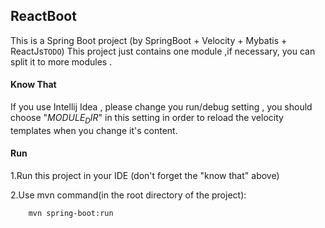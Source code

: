 ## ReactBoot
This is a Spring Boot project (by SpringBoot + Velocity + Mybatis + ReactJs`TODO`)
This project just contains one module ,if necessary, you can split it to more modules .

#### Know That
If you use Intellij Idea , please change you run/debug setting , you should choose "$MODULE_DIR$" in this setting in order to reload the velocity templates when you change it's content.

#### Run
1.Run this project in your IDE (don't forget the  "know that" above)

2.Use mvn command(in the root directory of the project):
```bash
    mvn spring-boot:run
```

